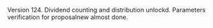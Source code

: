 Version 124. Dividend counting and distribution unlockd. Parameters verification for proposalnew almost done.

